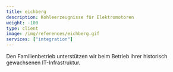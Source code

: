 ```yaml
---
title: eichberg
description: Kohleerzeugnisse für Elektromotoren
weight: -100
type: client
image: /img/references/eichberg.gif
services: ["integration"]
---
```


Den Familienbetrieb unterstützen wir beim Betrieb ihrer historisch gewachsenen IT-Infrastruktur.
